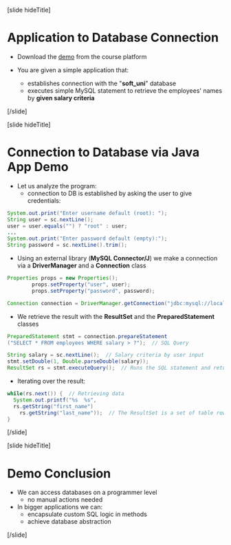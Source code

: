 [slide hideTitle]

# Application to Database Connection

- Download the [demo]() from the course platform
- You are given a simple application that:

  - establishes connection with the "**soft_uni**" database
  - executes simple MySQL statement to retrieve the employees' names by **given salary criteria**

[/slide]

[slide hideTitle]

# Connection to Database via Java App Demo

- Let us analyze the program:
  - connection to DB is established by asking the user to give credentials:

```Java
System.out.print("Enter username default (root): ");
String user = sc.nextLine();
user = user.equals("") ? "root" : user;
...
System.out.print("Enter password default (empty):");
String password = sc.nextLine().trim();
```

- Using an external library (**MySQL Connector/J**) we make a connection via a **DriverManager** and a **Connection** class

```Java
Properties props = new Properties();
        props.setProperty("user", user);
        props.setProperty("password", password);

Connection connection = DriverManager.getConnection("jdbc:mysql://localhost:3306/soft_uni", props);
```

- We retrieve the result with the **ResultSet** and the **PreparedStatement** classes

```Java
PreparedStatement stmt = connection.prepareStatement
("SELECT * FROM employees WHERE salary > ?");  // SQL Query

String salary = sc.nextLine();  // Salary criteria by user input
stmt.setDouble(1, Double.parseDouble(salary));
ResultSet rs = stmt.executeQuery();  // Runs the SQL statement and returns retrieved result
```

- Iterating over the result:

```Java
while(rs.next()) {  // Retrieving data
  System.out.printf("%s  %s",
  rs.getString("first_name")
    rs.getString("last_name"));  // The ResultSet is a set of table rows
}
```

[/slide]

[slide hideTitle]

# Demo Conclusion

- We can access databases on a programmer level
  - no manual actions needed
- In bigger applications we can:
  - encapsulate custom SQL logic in methods
  - achieve database abstraction

[/slide]